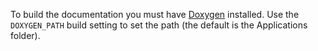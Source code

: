 To build the documentation you must have [Doxygen](http://www.doxygen.org/) installed. Use the ````DOXYGEN_PATH```` build setting to set the path (the default is the Applications folder).
